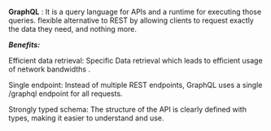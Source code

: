 **GraphQL** :
It is a query language for APIs and a runtime for executing those queries. flexible alternative to REST by allowing clients to request exactly the data they need, and nothing more.

***Benefits:***

Efficient data retrieval: Specific Data retrieval which leads to efficient usage of network bandwidths .

Single endpoint: Instead of multiple REST endpoints, GraphQL uses a single /graphql endpoint for all requests.

Strongly typed schema: The structure of the API is clearly defined with types, making it easier to understand and use.
